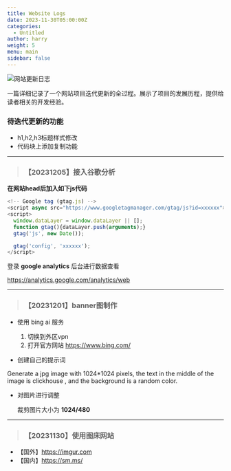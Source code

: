 ```yaml
---
title: Website Logs
date: 2023-11-30T05:00:00Z
categories:
  - Untitled
author: harry
weight: 5
menu: main
sidebar: false
---
```


<img src="https://pic.imgdb.cn/item/656f2c13c458853aef774f50.jpg" alt="网站更新日志">

一篇详细记录了一个网站项目迭代更新的全过程。展示了项目的发展历程，提供给读者相关的开发经验。

<!--more-->


### 待迭代更新的功能
- h1,h2,h3标题样式修改
- 代码块上添加复制功能


---

> ### 【20231205】接入谷歌分析

**在网站head后加入如下js代码**

```js
<!-- Google tag (gtag.js) -->
<script async src="https://www.googletagmanager.com/gtag/js?id=xxxxxx"></script>
<script>
  window.dataLayer = window.dataLayer || [];
  function gtag(){dataLayer.push(arguments);}
  gtag('js', new Date());

  gtag('config', 'xxxxxx');
</script>
```

登录 **google analytics** 后台进行数据查看

https://analytics.google.com/analytics/web

---

> ### 【20231201】banner图制作 

- 使用 bing ai 服务

  1. 切换到外区vpn
  2. 打开官方网站 https://www.bing.com/


- 创建自己的提示词

 Generate a jpg image with 1024*1024 pixels, the text in the middle of the image is clickhouse , and the background is a random color.


- 对图片进行调整
  
  裁剪图片大小为 **1024/480**

---


> ### 【20231130】使用图床网站

- 【国外】https://imgur.com
- 【国内】https://sm.ms/